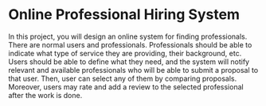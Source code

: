 # Online Professional Hiring System
In this project, you will design an online system for finding professionals. There are normal users and professionals. Professionals should be able to indicate what type of service they are providing, their background, etc. Users should be able to define what they need, and the system will notify relevant and available professionals who will be able to submit a proposal to that user. Then, user can select any of them by comparing proposals. Moreover, users may rate and add a review to the selected professional after the work is done.
